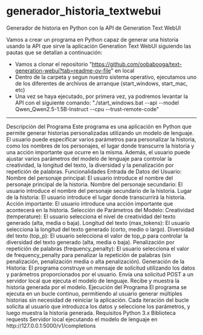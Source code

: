 # generador_historia_textwebui
Generador de historia en Python con la API de Generation Text WebUI

Vamos a crear un programa en Python capaz de generar una historia usando la API que sirve la
aplicación Generation Text WebUI siguiendo las pautas que se detallan a continuación:
- Vamos a clonar el repositorio "https://github.com/oobabooga/text-generation-webui?tab=readme-ov-file" en local
- Dentro de la carpeta y segun nuestro sistema operativo, ejecutamos uno de los diferentes de archivos de arranque (start_windows, start_mac, etc)
- Una vez se haya ejecutado, por primera vez, ya podremos levantar la API con el siguiente comando: "./start_windows.bat --api --model Qwen_Qwen2.5-1.5B-Instruct --cpu --trust-remote-code"

<hr></hr>
Descripción del Programa
Este programa es una aplicación en Python que permite generar historias personalizadas utilizando un modelo de lenguaje. El usuario puede especificar varios parámetros para personalizar la historia, como los nombres de los personajes, el lugar donde transcurre la historia y una acción importante que ocurre en la misma. Además, el usuario puede ajustar varios parámetros del modelo de lenguaje para controlar la creatividad, la longitud del texto, la diversidad y la penalización por repetición de palabras.  
Funcionalidades
Entrada de Datos del Usuario:  
Nombre del personaje principal: El usuario introduce el nombre del personaje principal de la historia.
Nombre del personaje secundario: El usuario introduce el nombre del personaje secundario de la historia.
Lugar de la historia: El usuario introduce el lugar donde transcurrirá la historia.
Acción importante: El usuario introduce una acción importante que acontecerá en la historia.
Selección de Parámetros del Modelo:  
Creatividad (temperature): El usuario selecciona el nivel de creatividad del texto generado (alta, media o baja).
Longitud del texto (max_tokens): El usuario selecciona la longitud del texto generado (corto, medio o largo).
Diversidad del texto (top_p): El usuario selecciona el valor de top_p para controlar la diversidad del texto generado (alta, media o baja).
Penalización por repetición de palabras (frequency_penalty): El usuario selecciona el valor de frequency_penalty para penalizar la repetición de palabras (sin penalización, penalización media o alta penalización).
Generación de la Historia:  
El programa construye un mensaje de solicitud utilizando los datos y parámetros proporcionados por el usuario.
Envía una solicitud POST a un servidor local que ejecuta el modelo de lenguaje.
Recibe y muestra la historia generada por el modelo.
Ejecución del Programa
El programa se ejecuta en un bucle continuo, permitiendo al usuario generar múltiples historias sin necesidad de reiniciar la aplicación. Cada iteración del bucle solicita al usuario que introduzca los datos y seleccione los parámetros, y luego muestra la historia generada.
Requisitos
Python 3.x
Biblioteca requests
Servidor local ejecutando el modelo de lenguaje en http://127.0.0.1:5000/v1/completions
